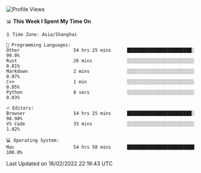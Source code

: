 <!--START_SECTION:waka-->
![Profile Views](http://img.shields.io/badge/Profile%20Views-33-blue)

📊 **This Week I Spent My Time On** 

```text
⌚︎ Time Zone: Asia/Shanghai

💬 Programming Languages: 
Other                    54 hrs 25 mins      ████████████████████████░   99.0% 
Rust                     26 mins             ░░░░░░░░░░░░░░░░░░░░░░░░░   0.81% 
Markdown                 2 mins              ░░░░░░░░░░░░░░░░░░░░░░░░░   0.07% 
C++                      1 min               ░░░░░░░░░░░░░░░░░░░░░░░░░   0.05% 
Python                   0 secs              ░░░░░░░░░░░░░░░░░░░░░░░░░   0.03%

🔥 Editors: 
Browser                  54 hrs 25 mins      ████████████████████████░   98.98% 
VS Code                  33 mins             ░░░░░░░░░░░░░░░░░░░░░░░░░   1.02%

💻 Operating System: 
Mac                      54 hrs 58 mins      █████████████████████████   100.0%

```


 Last Updated on 16/02/2022 22:19:43 UTC
<!--END_SECTION:waka-->